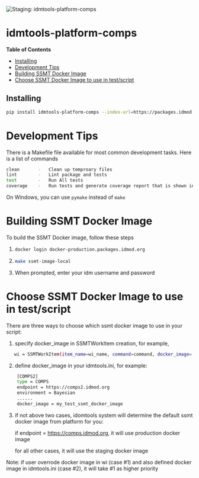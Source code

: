 ![Staging: idmtools-platform-comps](https://github.com/InstituteforDiseaseModeling/idmtools/workflows/Staging:%20idmtools-platform-comps/badge.svg?branch=dev)

# idmtools-platform-comps

<!-- START doctoc generated TOC please keep comment here to allow auto update -->
<!-- DON'T EDIT THIS SECTION, INSTEAD RE-RUN doctoc TO UPDATE -->
**Table of Contents**

  - [Installing](#installing)
- [Development Tips](#development-tips)
- [Building SSMT Docker Image](#building-ssmt-docker-image)
- [Choose SSMT Docker Image to use in test/script](#choose-ssmt-docker-image-to-use-in-testscript)

<!-- END doctoc generated TOC please keep comment here to allow auto update -->

## Installing

```bash
pip install idmtools-platform-comps --index-url=https://packages.idmod.org/api/pypi/pypi-production/simple
```

# Development Tips

There is a Makefile file available for most common development tasks. Here is a list of commands
```bash
clean       -   Clean up temproary files
lint        -   Lint package and tests
test        -   Run All tests
coverage    -   Run tests and generate coverage report that is shown in browser
```
On Windows, you can use `pymake` instead of `make`

# Building SSMT Docker Image

To build the SSMT Docker image, follow these steps

1. ```bash
   docker login docker-production.packages.idmod.org
   ```
2. ```bash
   make ssmt-image-local
   ```
3. When prompted, enter your idm username and password

# Choose SSMT Docker Image to use in test/script

There are three ways to choose which ssmt docker image to use in your script:

1. specify docker_image in SSMTWorkItem creation, for example,
```bash
   wi = SSMTWorkItem(item_name=wi_name, command=command, docker_image='my_test_ssmt_docker_image')
```   
2. define docker_image in your idmtools.ini, for example:
```bash
    [COMPS2]
    type = COMPS
    endpoint = https://comps2.idmod.org
    environment = Bayesian
    ......
    docker_image = my_test_ssmt_docker_image
```

3. if not above two cases, idomtools system will determine the default ssmt docker image from platform for you:

   if endpoint = https://comps.idmod.org, it will use production docker image
   
   for all other cases, it will use the staging docker image
   
Note: if user overrode docker image in wi (case #1) and also defined docker image in idmtools.ini (case #2), 
      it will take #1 as higher priority